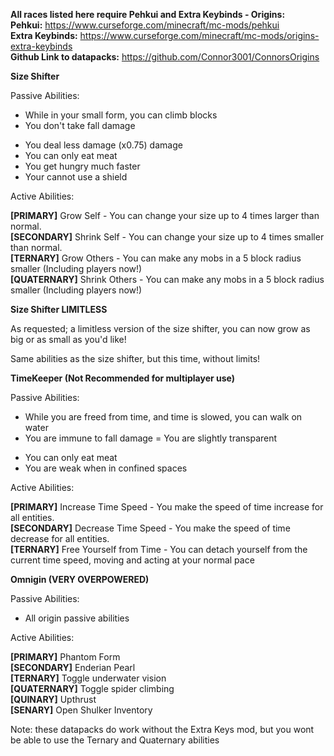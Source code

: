 **All races listed here require Pehkui and Extra Keybinds - Origins:**  
**Pehkui:**
https://www.curseforge.com/minecraft/mc-mods/pehkui  
**Extra Keybinds:**
https://www.curseforge.com/minecraft/mc-mods/origins-extra-keybinds  
**Github Link to datapacks:**
https://github.com/Connor3001/ConnorsOrigins

**Size Shifter**

Passive Abilities:
+  While in your small form, you can climb blocks
+  You don't take fall damage
-  You deal less damage (x0.75) damage
-  You can only eat meat
-  You get hungry much faster
-  Your cannot use a shield

Active Abilities:

**[PRIMARY]** Grow Self - You can change your size up to 4 times larger than normal.  
**[SECONDARY]** Shrink Self - You can change your size up to 4 times smaller than normal.  
**[TERNARY]** Grow Others - You can make any mobs in a 5 block radius smaller (Including players now!)  
**[QUATERNARY]** Shrink Others - You can make any mobs in a 5 block radius smaller (Including players now!)  

**Size Shifter LIMITLESS**

As requested; a limitless version of the size shifter, you can now grow as big or as small as you'd like!

Same abilities as the size shifter, but this time, without limits!

**TimeKeeper (Not Recommended for multiplayer use)**

Passive Abilities:
+  While you are freed from time, and time is slowed, you can walk on water
+  You are immune to fall damage
=  You are slightly transparent
-  You can only eat meat
-  You are weak when in confined spaces

Active Abilities:

**[PRIMARY]** Increase Time Speed - You make the speed of time increase for all entities.  
**[SECONDARY]** Decrease Time Speed - You make the speed of time decrease for all entities.  
**[TERNARY]** Free Yourself from Time - You can detach yourself from the current time speed, moving and acting at your normal pace


**Omnigin (VERY OVERPOWERED)**

Passive Abilities:
+  All origin passive abilities  

Active Abilities:

**[PRIMARY]** Phantom Form  
**[SECONDARY]** Enderian Pearl  
**[TERNARY]** Toggle underwater vision  
**[QUATERNARY]** Toggle spider climbing  
**[QUINARY]** Upthrust  
**[SENARY]** Open Shulker Inventory  

Note:
these datapacks do work without the Extra Keys mod, but you wont be able to use the Ternary and Quaternary abilities



